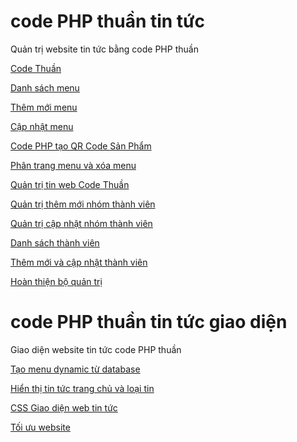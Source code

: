 # code PHP thuần tin tức
Quản trị website tin tức bằng code PHP thuần

[Code Thuần](https://codethuan.com)

[Danh sách menu](https://codethuan.com/danh-sach-menu-website-tin-tuc)

[Thêm mới menu](https://codethuan.com/them-moi-menu-code-php-thuan)

[Cập nhật menu](https://codethuan.com/cap-nhat-menu-code-thuan-php)

[Code PHP tạo QR Code Sản Phẩm](https://codethuan.com/code-php-tao-qr-code-ung-dung-trong-dat-hang)

[Phân trang menu và xóa menu](https://codethuan.com/phan-trang-menu-va-xoa-menu)

[Quản trị tin web Code Thuần](https://codethuan.com/quan-tri-tin-tuc-web-code-thuan-php)

[Quản trị thêm mới nhóm thành viên](https://codethuan.com/ajax-cap-nhat-nhom-thanh-vien-php-mysql)

[Quản trị cập nhật nhóm thành viên](https://codethuan.com/sua-nhom-thanh-vien-bang-ajax-php-va-mysql)

[Danh sách thành viên](https://codethuan.com/danh-sach-thanh-vien-va-form-them-moi-thanh-vien)

[Thêm mới và cập nhật thành viên](https://codethuan.com/them-moi-thanh-vien-va-cap-nhat-thanh-vien)

[Hoàn thiện bộ quản trị](https://codethuan.com/hoan-thien-bo-quan-tri-tin-tuc-bang-code-tay-php-thuan)

# code PHP thuần tin tức giao diện
Giao diện website tin tức code PHP thuần

[Tạo menu dynamic từ database](https://codethuan.com/menu-dynamic-from-database)

[Hiển thị tin tức trang chủ và loại tin](https://codethuan.com/hien-thi-tin-trang-chu-va-trang-loai-tin)

[CSS Giao diện web tin tức](https://codethuan.com/css-giao-dien-web-tin-tuc-code-thuan-php)

[Tối ưu website](https://codethuan.com/toi-uu-website-tin-tuc-code-php-thuan)